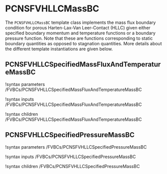 # PCNSFVHLLCMassBC

The `PCNSFVHLLCMassBC` template class implements the mass flux boundary condition for
porous Harten-Lax-Van Leer-Contact (HLLC) given either specified boundary momentum and
temperature functions or a
boundary pressure function. Note that these are functions corresponding to
static boundary quantities as opposed to stagnation quantities. More details
about the different template instantiations are given below.

## PCNSFVHLLCSpecifiedMassFluxAndTemperatureMassBC

!syntax parameters /FVBCs/PCNSFVHLLCSpecifiedMassFluxAndTemperatureMassBC

!syntax inputs /FVBCs/PCNSFVHLLCSpecifiedMassFluxAndTemperatureMassBC

!syntax children /FVBCs/PCNSFVHLLCSpecifiedMassFluxAndTemperatureMassBC

## PCNSFVHLLCSpecifiedPressureMassBC

!syntax parameters /FVBCs/PCNSFVHLLCSpecifiedPressureMassBC

!syntax inputs /FVBCs/PCNSFVHLLCSpecifiedPressureMassBC

!syntax children /FVBCs/PCNSFVHLLCSpecifiedPressureMassBC
